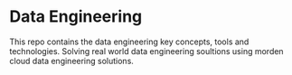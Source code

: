 # Data Engineering
This repo contains the data engineering key concepts, tools and technologies. 
Solving real world data engineering soultions using morden cloud data engineering solutions.
